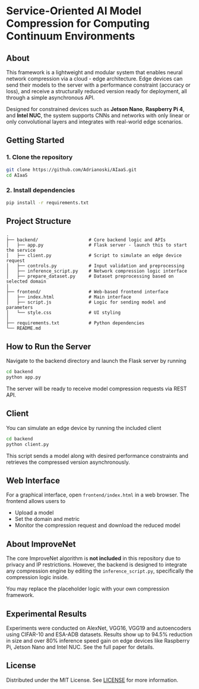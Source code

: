 # Service-Oriented AI Model Compression for Computing Continuum Environments

## About
This framework is a lightweight and modular system that enables neural network compression via a cloud - edge architecture. Edge devices can send their models to the server with a performance constraint (accuracy or loss), and receive a structurally reduced version ready for deployment, all through a simple asynchronous API.

Designed for constrained devices such as **Jetson Nano**, **Raspberry Pi 4**, and **Intel NUC**, the system supports CNNs and networks with only linear or only convolutional layers and integrates  with real-world edge scenarios.



## Getting Started

### 1. Clone the repository

```bash
git clone https://github.com/Adrianoski/AIaaS.git
cd AIaaS
```

### 2. Install dependencies

```bash
pip install -r requirements.txt
```




## Project Structure

```
.
├── backend/                   # Core backend logic and APIs
│   ├── app.py                 # Flask server - launch this to start the service
│   ├── client.py              # Script to simulate an edge device request
│   ├── controls.py            # Input validation and preprocessing
│   ├── inference_script.py    # Network compression logic interface
│   ├── prepare_dataset.py     # Dataset preprocessing based on selected domain
│
├── frontend/                  # Web-based frontend interface
│   ├── index.html             # Main interface
│   ├── script.js              # Logic for sending model and parameters
│   └── style.css              # UI styling
│
├── requirements.txt           # Python dependencies
└── README.md
```



##  How to Run the Server

Navigate to the backend directory and launch the Flask server by running

```bash
cd backend
python app.py
```

The server will be ready to receive model compression requests via REST API.



## Client

You can simulate an edge device by running the included client

```bash
cd backend
python client.py
```

This script sends a model along with desired performance constraints and retrieves the compressed version asynchronously.



## Web Interface

For a graphical interface, open `frontend/index.html` in a web browser. The frontend allows users to

- Upload a model
- Set the domain and metric
- Monitor the compression request and download the reduced model



## About ImproveNet

The core ImproveNet algorithm is **not included** in this repository due to privacy and IP restrictions. However, the backend is designed to integrate any compression engine by editing the `inference_script.py`, specifically the compression logic inside.

You may replace the placeholder logic with your own compression framework.



## Experimental Results

Experiments were conducted on AlexNet, VGG16, VGG19 and autoencoders using CIFAR-10 and ESA-ADB datasets. Results show up to 94.5% reduction in size and over 80% inference speed gain on edge devices like Raspberry Pi, Jetson Nano and Intel NUC. See the full paper for details.



## License

Distributed under the MIT License. See [LICENSE](LICENSE) for more information.



